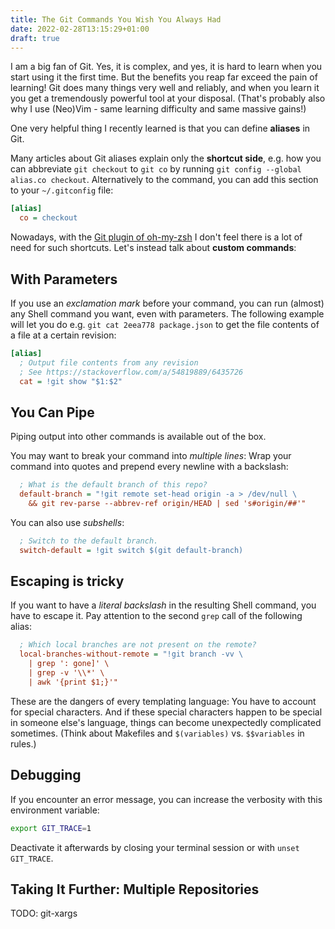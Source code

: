```yaml
---
title: The Git Commands You Wish You Always Had
date: 2022-02-28T13:15:29+01:00
draft: true
---
```


I am a big fan of Git.
Yes, it is complex, and yes, it is hard to learn when you start using it the first time.
But the benefits you reap far exceed the pain of learning!
Git does many things very well and reliably, and when you learn it you get a tremendously powerful tool at your disposal.
(That's probably also why I use (Neo)Vim - same learning difficulty and same massive gains!)

One very helpful thing I recently learned is that you can define **aliases** in Git.

Many articles about Git aliases explain only the **shortcut side**, e.g. how you can abbreviate `git checkout` to `git co` by running `git config --global alias.co checkout`.
Alternatively to the command, you can add this section to your `~/.gitconfig` file:

```ini
[alias]
  co = checkout
```

Nowadays, with the [Git plugin of oh-my-zsh](https://github.com/ohmyzsh/ohmyzsh/tree/master/plugins/git) I don't feel there is a lot of need for such shortcuts.
Let's instead talk about **custom commands**:

## With Parameters

If you use an *exclamation mark* before your command, you can run (almost) any Shell command you want, even with parameters.
The following example will let you do e.g. `git cat 2eea778 package.json` to get the file contents of a file at a certain revision:

```ini
[alias]
  ; Output file contents from any revision
  ; See https://stackoverflow.com/a/54819889/6435726
  cat = !git show "$1:$2"
```

## You Can Pipe

Piping output into other commands is available out of the box.

You may want to break your command into *multiple lines*:
Wrap your command into quotes and prepend every newline with a backslash:

```ini
  ; What is the default branch of this repo?
  default-branch = "!git remote set-head origin -a > /dev/null \
    && git rev-parse --abbrev-ref origin/HEAD | sed 's#origin/##'"
```

You can also use *subshells*:

```ini
  ; Switch to the default branch.
  switch-default = !git switch $(git default-branch)
```

## Escaping is tricky

If you want to have a *literal backslash* in the resulting Shell command, you have to escape it.
Pay attention to the second `grep` call of the following alias:

```ini
  ; Which local branches are not present on the remote?
  local-branches-without-remote = "!git branch -vv \
    | grep ': gone]' \
    | grep -v '\\*' \
    | awk '{print $1;}'"
```

These are the dangers of every templating language:
You have to account for special characters.
And if these special characters happen to be special in someone else's language, things can become unexpectedly complicated sometimes.
(Think about Makefiles and `$(variables)` vs. `$$variables` in rules.)

## Debugging

If you encounter an error message, you can increase the verbosity with this environment variable:

```sh
export GIT_TRACE=1
```

Deactivate it afterwards by closing your terminal session or with `unset GIT_TRACE`.

## Taking It Further: Multiple Repositories

TODO: git-xargs
